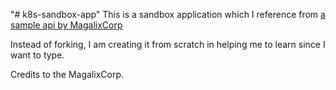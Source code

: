 "# k8s-sandbox-app" 
This is a sandbox application which I reference from [a sample api by MagalixCorp](https://github.com/MagalixCorp/sample-api/)

Instead of forking, I am creating it from scratch in helping me to learn since I want to type.

Credits to the MagalixCorp.